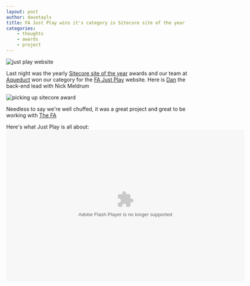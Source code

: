 ```yaml
--- 
layout: post 
author: davetayls 
title: FA Just Play wins it's category in Sitecore site of the year
categories:
    - thoughts
    - awards
    - project
---
```


![just play website](https://lh5.googleusercontent.com/-5XZmZiq85yc/Ts4WqMzCqQI/AAAAAAAAjw0/DT6lFI32nSE/s1007/justplay.png)

Last night was the yearly [Sitecore site of the year](http://www.sitecore.net/Customers/SiteOfTheYear.aspx) awards and our team at [Aqueduct](http://aqueduct.co.uk) won our category for the [FA Just Play](http://justplay.thefa.com) website. Here is [Dan](http://twitter.com/dan_rachele) the back-end lead with Nick Meldrum

![picking up sitecore award](http://a.yfrog.com/img610/2971/vk6zs.jpg)

Needless to say we're well chuffed, it was a great project and great to be working with [The FA](http://thefa.com)

Here's what Just Play is all about:
<object id="flashObj" width="640" height="407" classid="clsid:D27CDB6E-AE6D-11cf-96B8-444553540000" codebase="http://download.macromedia.com/pub/shockwave/cabs/flash/swflash.cab#version=9,0,47,0"><param name="movie" value="http://c.brightcove.com/services/viewer/federated_f9?isVid=1" /><param name="bgcolor" value="#FFFFFF" /><param name="flashVars" value="videoId=1038462326001&playerID=63226006001&playerKey=AQ~~,AAAABqi8H-k~,gG6o9IHMK6z0o1T1iuhVEDILaXxiZaeC&domain=embed&dynamicStreaming=true&autoStart=false" /><param name="base" value="http://admin.brightcove.com" /><param name="seamlesstabbing" value="false" /><param name="allowFullScreen" value="true" /><param name="swLiveConnect" value="true" /><param name="allowScriptAccess" value="always" /><embed src="http://c.brightcove.com/services/viewer/federated_f9?isVid=1" bgcolor="#FFFFFF" flashVars="videoId=1038462326001&playerID=63226006001&playerKey=AQ~~,AAAABqi8H-k~,gG6o9IHMK6z0o1T1iuhVEDILaXxiZaeC&domain=embed&dynamicStreaming=true&autoStart=false" base="http://admin.brightcove.com" name="flashObj" width="640" height="407" seamlesstabbing="false" type="application/x-shockwave-flash" allowFullScreen="true" swLiveConnect="true" allowScriptAccess="always" pluginspage="http://www.macromedia.com/shockwave/download/index.cgi?P1_Prod_Version=ShockwaveFlash"></embed></object>


